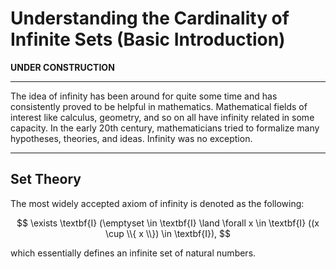 # Understanding the Cardinality of Infinite Sets (Basic Introduction)

**UNDER CONSTRUCTION**

---

The idea of infinity has been around for quite some time and has consistently proved to be helpful in mathematics. Mathematical fields of interest like calculus, geometry, and so on all have infinity related in some capacity. In the early 20th century, mathematicians tried to formalize many hypotheses, theories, and ideas. Infinity was no exception.

---

## Set Theory

The most widely accepted axiom of infinity is denoted as the following:

$$
\exists \textbf{I} (\emptyset \in \textbf{I} \land \forall x \in \textbf{I} ((x \cup \\{ x \\}) \in \textbf{I}),
$$

which essentially defines an infinite set of natural numbers.
